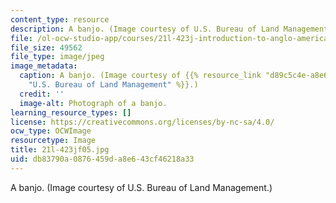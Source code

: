 ```yaml
---
content_type: resource
description: A banjo. (Image courtesy of U.S. Bureau of Land Management.)
file: /ol-ocw-studio-app/courses/21l-423j-introduction-to-anglo-american-folk-music-fall-2005/db83790a0876459da8e643cf46218a33_21l-423jf05.jpg
file_size: 49562
file_type: image/jpeg
image_metadata:
  caption: A banjo. (Image courtesy of {{% resource_link "d89c5c4e-a8e6-4438-a5ec-ea211d435fac"
    "U.S. Bureau of Land Management" %}}.)
  credit: ''
  image-alt: Photograph of a banjo.
learning_resource_types: []
license: https://creativecommons.org/licenses/by-nc-sa/4.0/
ocw_type: OCWImage
resourcetype: Image
title: 21l-423jf05.jpg
uid: db83790a-0876-459d-a8e6-43cf46218a33
---
```

A banjo. (Image courtesy of U.S. Bureau of Land Management.)